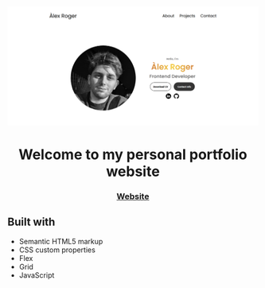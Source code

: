 ![Personal Portfolio website](https://github.com/alexrogerm/alexrogerm.github.io/blob/main/assets/Portfolio.png?raw=true)
<h1 align="center">Welcome to my personal portfolio website</h1>
<div align="center">
  <h3><a href="https://alexrogerm.github.io./" target="blank">Website<br></a></h3> 
</div>


## Built with 

- Semantic HTML5 markup
- CSS custom properties
- Flex
- Grid
- JavaScript
